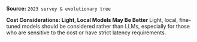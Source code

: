 **Source:** `2023 survey & evolutionary tree`

**Cost Considerations: Light, Local Models May Be Better**
Light, local, fine-tuned models should be considered rather than LLMs, especially for those who are sensitive to the cost or have strict latency requirements.
